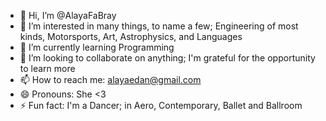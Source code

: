 - 👋 Hi, I’m @AlayaFaBray
- 👀 I’m interested in many things, to name a few; Engineering of most kinds, Motorsports, Art, Astrophysics, and Languages  
- 🌱 I’m currently learning Programming
- 💞️ I’m looking to collaborate on anything; I'm grateful for the opportunity to learn more
- 📫 How to reach me: alayaedan@gmail.com
- 😄 Pronouns: She <3
- ⚡ Fun fact: I'm a Dancer; in Aero, Contemporary, Ballet and Ballroom 

<!---
AlayaFaBray/AlayaFaBray is a ✨ special ✨ repository because its `README.md` (this file) appears on your GitHub profile.
You can click the Preview link to take a look at your changes.
--->
